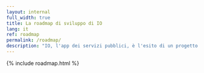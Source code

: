 ```yaml
---
layout: internal
full_width: true
title: La roadmap di sviluppo di IO
lang: it
ref: roadmap
permalink: /roadmap/
description: "IO, l'app dei servizi pubblici, è l'esito di un progetto ambizioso avviato a inizio 2018 e in continua evoluzione. In questa pagina raccontiamo le tappe fondamentali del percorso intrapreso a oggi e i principali traguardi pianificati per il futuro. La roadmap, filtrabile per le diverse fasi di interesse, evidenzia gli avanzamenti di sviluppo dell'app (<strong>prodotto</strong>), i momenti chiave di validazione con utenti e stakeholder (<strong>co-design</strong>) e l'adesione di nuovi Enti al progetto, con l'integrazione di nuovi servizi su IO (<strong>servizi</strong>)."
---
```


{% include roadmap.html %}
